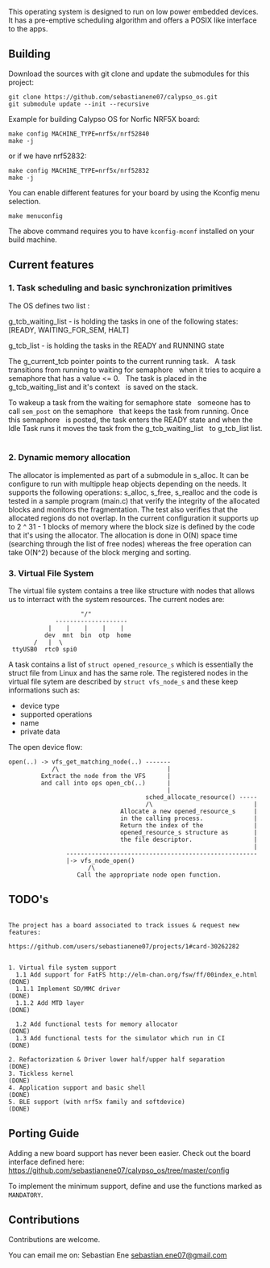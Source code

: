This operating system is designed to run on low power embedded devices. It has a 
pre-emptive scheduling algorithm and offers a POSIX like interface to the apps.


## Building

Download the sources with git clone and update the submodules
for this project:

```
git clone https://github.com/sebastianene07/calypso_os.git
git submodule update --init --recursive
```

Example for building Calypso OS for Norfic NRF5X board:

```
make config MACHINE_TYPE=nrf5x/nrf52840
make -j
```
or if we have nrf52832:
```
make config MACHINE_TYPE=nrf5x/nrf52832
make -j
```

You can enable different features for your board by using the Kconfig
menu selection.

```
make menuconfig
```

The above command requires you to have ``` kconfig-mconf ``` installed on your 
build machine.

## Current features

### 1. Task scheduling and basic synchronization primitives

The OS defines two list :

g_tcb_waiting_list - is holding the tasks in one of the following states:&nbsp;
                     [READY, WAITING_FOR_SEM, HALT] &nbsp;

g_tcb_list         - is holding the tasks in the READY and RUNNING state &nbsp;

The g_current_tcb pointer points to the current running task. &nbsp;
A task transitions from running to waiting for semaphore &nbsp;
when it tries to acquire a semaphore that has a value <= 0. &nbsp;
The task is placed in the g_tcb_waiting_list and it's context &nbsp;
is saved on the stack. &nbsp;

To wakeup a task from the waiting for semaphore state &nbsp;
someone has to call ```sem_post``` on the semaphore &nbsp;
that keeps the task from running. Once this semaphore &nbsp;
is posted, the task enters the READY state and when the &nbsp;
Idle Task runs it moves the task from the g_tcb_waiting_list &nbsp;
to g_tcb_list list. &nbsp;

### 2. Dynamic memory allocation

The allocator is implemented as part of a submodule in s_alloc. It can be
configure to run with multipple heap objects depending on the needs.
It supports the following operations: s_alloc, s_free, s_realloc
and the code is tested in a sample program (main.c) that verify the integrity
of the allocated blocks and monitors the fragmentation. The test also 
verifies that the allocated regions do not overlap.
In the current configuration it supports up to 2 ^ 31 - 1 blocks of memory
where the block size is defined by the code that it's using the allocator.
The allocation is done in O(N) space time (searching through the list of free
nodes) whereas the free operation can take O(N^2) because of the block merging
and sorting. 

### 3. Virtual File System

The virtual file system contains a tree like structure with nodes that allows
us to interract with the system resources. The current nodes are:

```              root node
                    "/"
             --------------------
           |    |    |    |    |
          dev  mnt  bin  otp  home
       /   |  \
 ttyUSB0  rtc0 spi0
```

A task contains a list of ```struct opened_resource_s``` which is essentially
the struct file from Linux and has the same role.
The registered nodes in the virtual file sytem are described by
``` struct vfs_node_s ``` and these keep informations such as:
- device type
- supported operations
- name
- private data

The open device flow:

```
open(..) -> vfs_get_matching_node(..) -------
            /\                              |
         Extract the node from the VFS      |
         and call into ops open_cb(..)      |
                                            |
                                      sched_allocate_resource() -----
                                      /\                            |
                               Allocate a new opened_resource_s     |
                               in the calling process.              |
                               Return the index of the              |
                               opened_resource_s structure as       |
                               the file descriptor.                 |
                                                                    |
                -----------------------------------------------------
                |-> vfs_node_open()
                      /\
                   Call the appropriate node open function.
```

## TODO's

```

The project has a board associated to track issues & request new features:

https://github.com/users/sebastianene07/projects/1#card-30262282


1. Virtual file system support
  1.1 Add support for FatFS http://elm-chan.org/fsw/ff/00index_e.html (DONE)
  1.1.1 Implement SD/MMC driver                                       (DONE)
  1.1.2 Add MTD layer                                                 (DONE)

  1.2 Add functional tests for memory allocator                       (DONE)
  1.3 Add functional tests for the simulator which run in CI          (DONE)

2. Refactorization & Driver lower half/upper half separation          (DONE)
3. Tickless kernel                                                    (DONE)
4. Application support and basic shell                                (DONE)
5. BLE support (with nrf5x family and softdevice)                     (DONE)

```

## Porting Guide 

Adding a new board support has never been easier. Check out the board
interface defined here: https://github.com/sebastianene07/calypso_os/tree/master/config

To implement the minimum support, define and use the functions marked as
```MANDATORY```.

## Contributions

Contributions are welcome.

You can email me on: Sebastian Ene <sebastian.ene07@gmail.com>
